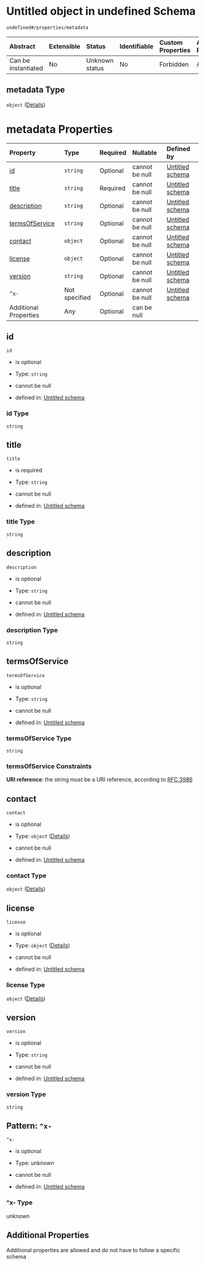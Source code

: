 # Untitled object in undefined Schema

```txt
undefined#/properties/metadata
```



| Abstract            | Extensible | Status         | Identifiable | Custom Properties | Additional Properties | Access Restrictions | Defined In                                                                                    |
| :------------------ | :--------- | :------------- | :----------- | :---------------- | :-------------------- | :------------------ | :-------------------------------------------------------------------------------------------- |
| Can be instantiated | No         | Unknown status | No           | Forbidden         | Allowed               | none                | [test-external-refs.schema.json*](json/test-external-refs.schema.json "open original schema") |

## metadata Type

`object` ([Details](test-external-refs-properties-metadata.md))

# metadata Properties

| Property                          | Type          | Required | Nullable       | Defined by                                                                                                                                        |
| :-------------------------------- | :------------ | :------- | :------------- | :------------------------------------------------------------------------------------------------------------------------------------------------ |
| [id](#id)                         | `string`      | Optional | cannot be null | [Untitled schema](test-external-refs-properties-metadata-properties-id.md "undefined#/properties/metadata/properties/id")                         |
| [title](#title)                   | `string`      | Required | cannot be null | [Untitled schema](test-external-refs-properties-metadata-properties-title.md "undefined#/properties/metadata/properties/title")                   |
| [description](#description)       | `string`      | Optional | cannot be null | [Untitled schema](test-external-refs-properties-metadata-properties-description.md "undefined#/properties/metadata/properties/description")       |
| [termsOfService](#termsofservice) | `string`      | Optional | cannot be null | [Untitled schema](test-external-refs-properties-metadata-properties-termsofservice.md "undefined#/properties/metadata/properties/termsOfService") |
| [contact](#contact)               | `object`      | Optional | cannot be null | [Untitled schema](test-external-refs-properties-metadata-properties-contact.md "undefined#/properties/metadata/properties/contact")               |
| [license](#license)               | `object`      | Optional | cannot be null | [Untitled schema](test-external-refs-properties-metadata-properties-license.md "undefined#/properties/metadata/properties/license")               |
| [version](#version)               | `string`      | Optional | cannot be null | [Untitled schema](test-external-refs-properties-metadata-properties-version.md "undefined#/properties/metadata/properties/version")               |
| `^x-`                             | Not specified | Optional | cannot be null | [Untitled schema](test-external-refs-properties-metadata-patternproperties-x-.md "undefined#/properties/metadata/patternProperties/^x-")          |
| Additional Properties             | Any           | Optional | can be null    |                                                                                                                                                   |

## id



`id`

*   is optional

*   Type: `string`

*   cannot be null

*   defined in: [Untitled schema](test-external-refs-properties-metadata-properties-id.md "undefined#/properties/metadata/properties/id")

### id Type

`string`

## title



`title`

*   is required

*   Type: `string`

*   cannot be null

*   defined in: [Untitled schema](test-external-refs-properties-metadata-properties-title.md "undefined#/properties/metadata/properties/title")

### title Type

`string`

## description



`description`

*   is optional

*   Type: `string`

*   cannot be null

*   defined in: [Untitled schema](test-external-refs-properties-metadata-properties-description.md "undefined#/properties/metadata/properties/description")

### description Type

`string`

## termsOfService



`termsOfService`

*   is optional

*   Type: `string`

*   cannot be null

*   defined in: [Untitled schema](test-external-refs-properties-metadata-properties-termsofservice.md "undefined#/properties/metadata/properties/termsOfService")

### termsOfService Type

`string`

### termsOfService Constraints

**URI reference**: the string must be a URI reference, according to [RFC 3986](https://tools.ietf.org/html/rfc3986 "check the specification")

## contact



`contact`

*   is optional

*   Type: `object` ([Details](test-external-refs-properties-metadata-properties-contact.md))

*   cannot be null

*   defined in: [Untitled schema](test-external-refs-properties-metadata-properties-contact.md "undefined#/properties/metadata/properties/contact")

### contact Type

`object` ([Details](test-external-refs-properties-metadata-properties-contact.md))

## license



`license`

*   is optional

*   Type: `object` ([Details](test-external-refs-properties-metadata-properties-license.md))

*   cannot be null

*   defined in: [Untitled schema](test-external-refs-properties-metadata-properties-license.md "undefined#/properties/metadata/properties/license")

### license Type

`object` ([Details](test-external-refs-properties-metadata-properties-license.md))

## version



`version`

*   is optional

*   Type: `string`

*   cannot be null

*   defined in: [Untitled schema](test-external-refs-properties-metadata-properties-version.md "undefined#/properties/metadata/properties/version")

### version Type

`string`

## Pattern: `^x-`



`^x-`

*   is optional

*   Type: unknown

*   cannot be null

*   defined in: [Untitled schema](test-external-refs-properties-metadata-patternproperties-x-.md "undefined#/properties/metadata/patternProperties/^x-")

### ^x- Type

unknown

## Additional Properties

Additional properties are allowed and do not have to follow a specific schema
